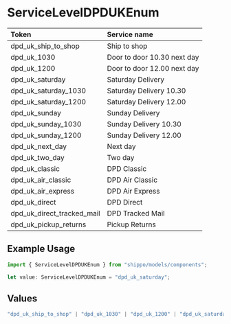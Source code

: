 # ServiceLevelDPDUKEnum

|Token | Service name|
|:---|:---|
| dpd_uk_ship_to_shop | Ship to shop|
| dpd_uk_1030 | Door to door 10.30 next day|
| dpd_uk_1200 | Door to door 12.00 next day|
| dpd_uk_saturday | Saturday Delivery|
| dpd_uk_saturday_1030 | Saturday Delivery 10.30|
| dpd_uk_saturday_1200 | Saturday Delivery 12.00|
| dpd_uk_sunday | Sunday Delivery|
| dpd_uk_sunday_1030 | Sunday Delivery 10.30|
| dpd_uk_sunday_1200 | Sunday Delivery 12.00|
| dpd_uk_next_day | Next day|
| dpd_uk_two_day | Two day|
| dpd_uk_classic | DPD Classic|
| dpd_uk_air_classic | DPD Air Classic|
| dpd_uk_air_express | DPD Air Express|
| dpd_uk_direct | DPD Direct|
| dpd_uk_direct_tracked_mail| DPD Tracked Mail|
| dpd_uk_pickup_returns | Pickup Returns|


## Example Usage

```typescript
import { ServiceLevelDPDUKEnum } from "shippo/models/components";

let value: ServiceLevelDPDUKEnum = "dpd_uk_saturday";
```

## Values

```typescript
"dpd_uk_ship_to_shop" | "dpd_uk_1030" | "dpd_uk_1200" | "dpd_uk_saturday" | "dpd_uk_saturday_1030" | "dpd_uk_saturday_1200" | "dpd_uk_sunday" | "dpd_uk_sunday_1030" | "dpd_uk_sunday_1200" | "dpd_uk_next_day" | "dpd_uk_two_day" | "dpd_uk_classic" | "dpd_uk_air_classic" | "dpd_uk_air_express" | "dpd_uk_direct" | "dpd_uk_direct_tracked_mail" | "dpd_uk_pickup_returns"
```